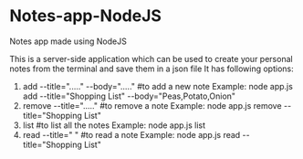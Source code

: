 # Notes-app-NodeJS
Notes app made using NodeJS

This is a server-side application which can be used to create your personal notes from the terminal and save them in a json file
It has following options:
1. add --title="....." --body="....."    #to add a new note
Example: node app.js add --title="Shopping List" --body="Peas,Potato,Onion"
2. remove --title="....."                #to remove a note
Example: node app.js remove --title="Shopping List"
3. list                                  #to list all the notes
Example: node app.js list
4. read --title=" "                      #to read a note
Example: node app.js read --title="Shopping List"
